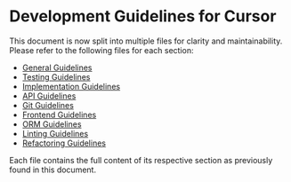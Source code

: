 # Development Guidelines for Cursor

This document is now split into multiple files for clarity and maintainability. Please refer to the following files for each section:

- [General Guidelines](./general_guidelines.md)
- [Testing Guidelines](./testing_guidelines.md)
- [Implementation Guidelines](./implementation_guidelines.md)
- [API Guidelines](./api_guidelines.md)
- [Git Guidelines](./git_guidelines.md)
- [Frontend Guidelines](./frontend_guidelines.md)
- [ORM Guidelines](./orm_guidelines.md)
- [Linting Guidelines](./linting_guidelines.md)
- [Refactoring Guidelines](./refactoring_guidelines.md)

Each file contains the full content of its respective section as previously found in this document.